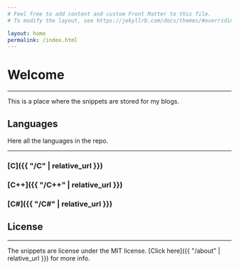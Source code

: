 ```yaml
---
# Feel free to add content and custom Front Matter to this file.
# To modify the layout, see https://jekyllrb.com/docs/themes/#overriding-theme-defaults

layout: home
permalink: /index.html
---
```


# Welcome

---

This is a place where the snippets are stored for my blogs.

## Languages

Here all the languages in the repo.

---

### [C]({{ "/C" | relative_url }})

### [C++]({{ "/C++" | relative_url }})

### [C#]({{ "/C#" | relative_url }})

## License

---

The snippets are license under the MIT license. [Click here]({{ "/about" | relative_url }}) for more info.
